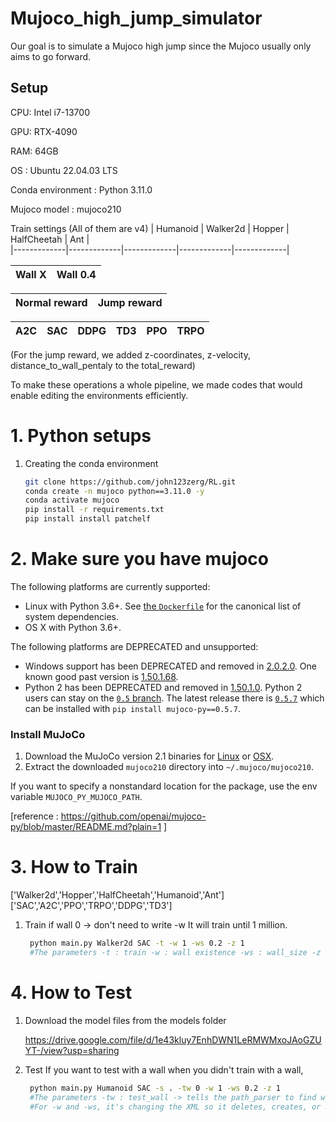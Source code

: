 # Mujoco_high_jump_simulator

Our goal is to simulate a Mujoco high jump since the Mujoco usually only aims to go forward.


## Setup

CPU: Intel i7-13700

GPU: RTX-4090

RAM: 64GB

OS : Ubuntu 22.04.03 LTS

Conda environment : Python 3.11.0

Mujoco model : mujoco210

Train settings
(All of them are v4)
| Humanoid    | Walker2d    | Hopper      | HalfCheetah | Ant         |  
|-------------|-------------|-------------|-------------|-------------|

| Wall X   | Wall 0.4 | 
|----------|----------|

| Normal reward | Jump reward  | 
|---------------|--------------|

| A2C | SAC | DDPG | TD3 | PPO | TRPO |
|-----|-----|------|-----|-----|------|

(For the jump reward, we added z-coordinates, z-velocity, distance_to_wall_pentaly to the total_reward)

To make these operations a whole pipeline, we made codes that would enable editing the environments efficiently.


# 1. Python setups
1. Creating the conda environment
    ```bash
    git clone https://github.com/john123zerg/RL.git
    conda create -n mujoco python==3.11.0 -y
    conda activate mujoco
    pip install -r requirements.txt
    pip install install patchelf
# 2. Make sure you have mujoco
The following platforms are currently supported:

- Linux with Python 3.6+. See [the `Dockerfile`](Dockerfile) for the canonical list of system dependencies.
- OS X with Python 3.6+.

The following platforms are DEPRECATED and unsupported:

- Windows support has been DEPRECATED and removed in [2.0.2.0](https://github.com/openai/mujoco-py/releases/tag/v2.0.2.0a1). One known good past version is [1.50.1.68](https://github.com/openai/mujoco-py/blob/9ea9bb000d6b8551b99f9aa440862e0c7f7b4191/README.md#requirements).
- Python 2 has been DEPRECATED and removed in [1.50.1.0](https://github.com/openai/mujoco-py/releases/tag/1.50.1.0). Python 2 users can stay on the [`0.5` branch](https://github.com/openai/mujoco-py/tree/0.5). The latest release there is [`0.5.7`](https://github.com/openai/mujoco-py/releases/tag/0.5.7) which can be installed with `pip install mujoco-py==0.5.7`.

### Install MuJoCo

1. Download the MuJoCo version 2.1 binaries for
   [Linux](https://mujoco.org/download/mujoco210-linux-x86_64.tar.gz) or
   [OSX](https://mujoco.org/download/mujoco210-macos-x86_64.tar.gz).
1. Extract the downloaded `mujoco210` directory into `~/.mujoco/mujoco210`.

If you want to specify a nonstandard location for the package,
use the env variable `MUJOCO_PY_MUJOCO_PATH`.

[reference : https://github.com/openai/mujoco-py/blob/master/README.md?plain=1 ]

    
# 3. How to Train 


['Walker2d','Hopper','HalfCheetah','Humanoid','Ant']
['SAC','A2C','PPO','TRPO','DDPG','TD3']
    
1. Train
   if wall 0 -> don't need to write -w
    It will train until 1 million.
   ```bash
    python main.py Walker2d SAC -t -w 1 -ws 0.2 -z 1
    #The parameters -t : train -w : wall existence -ws : wall_size -z : changing_the_reward_function_to_high_jump_reward


# 4. How to Test 
    
1. Download the model files from the models folder
   
    https://drive.google.com/file/d/1e43kluy7EnhDWN1LeRMWMxoJAoGZUYT-/view?usp=sharing

2. Test
   If you want to test with a wall when you didn't train with a wall,
   ```bash
    python main.py Humanoid SAC -s . -tw 0 -w 1 -ws 0.2 -z 1
    #The parameters -tw : test_wall -> tells the path_parser to find whether a wall_trained model or not
    #For -w and -ws, it's changing the XML so it deletes, creates, or modifies the wall



